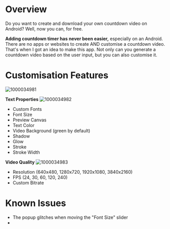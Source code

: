 # Overview

Do you want to create and download your own countdown video on Android?
Well, now you can, for free.

**Adding countdown timer has never been easier,** especially on an Android.
There are no apps or websites to create AND customise a countdown video.
That's when I got an idea to make this app. Not only can you generate a countdown video based on the user input, but you can also customise it.

# Customisation Features

![1000034981](https://github.com/user-attachments/assets/f0a63dae-2ad0-49c9-b28e-3cc5d5736449)

**Text Properties**
![1000034982](https://github.com/user-attachments/assets/c439334f-4e61-440e-8664-dfe43117140b)
- Custom Fonts
- Font Size
- Preview Canvas
- Text Color
- Video Background (green by default)
- Shadow
- Glow
- Stroke
- Stroke Width
  
**Video Quality**
![1000034983](https://github.com/user-attachments/assets/f1818f42-6b73-41ce-a3c6-198a204acae9)
- Resolution (640x480, 1280x720, 1920x1080, 3840x2160)
- FPS (24, 30, 60, 120, 240)
- Custom Bitrate

# Known Issues
- The popup glitches when moving the "Font Size" slider
- 
